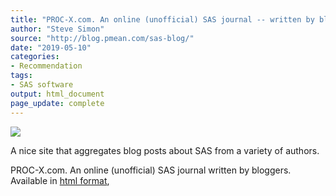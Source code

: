 ```yaml
---
title: "PROC-X.com. An online (unofficial) SAS journal -- written by bloggers"
author: "Steve Simon"
source: "http://blog.pmean.com/sas-blog/"
date: "2019-05-10"
categories:
- Recommendation
tags:
- SAS software
output: html_document
page_update: complete
---
```


![](http://www.pmean.com/new-images/19/sas-blog01.png)

<div class=:notes">

A nice site that aggregates blog posts about SAS from a variety of authors.

PROC-X.com. An online (unofficial) SAS journal written by bloggers. Available in [html format][pro1],

[pro1]: http://proc-x.com/

</div>



